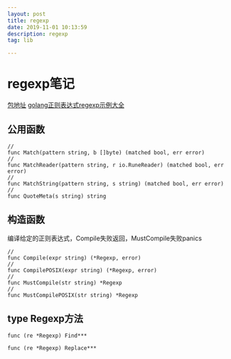 ```yaml
---
layout: post
title: regexp
date: 2019-11-01 10:13:59
description: regexp
tag: lib

---
```



# regexp笔记
[包地址](http://docscn.studygolang.com/pkg/regexp/ "非官网")
[golang正则表达式regexp示例大全](http://www.01happy.com/golang-regexp-much-demo/)

## 公用函数
```
//
func Match(pattern string, b []byte) (matched bool, err error)
//
func MatchReader(pattern string, r io.RuneReader) (matched bool, err error)
//
func MatchString(pattern string, s string) (matched bool, err error)
//
func QuoteMeta(s string) string
```
## 构造函数
编译给定的正则表达式，Compile失败返回，MustCompile失败panics 
```
//
func Compile(expr string) (*Regexp, error)
//
func CompilePOSIX(expr string) (*Regexp, error)
//
func MustCompile(str string) *Regexp
//
func MustCompilePOSIX(str string) *Regexp
```
## type Regexp方法

```
func (re *Regexp) Find***

func (re *Regexp) Replace***
```
